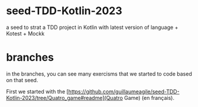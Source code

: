 # seed-TDD-Kotlin-2023
a seed to strat a TDD project in Kotlin with latest version of language + Kotest + Mockk

# branches

in the branches, you can see many exercisms that we started to code based on that seed.

First we started with the [https://github.com/guillaumeagile/seed-TDD-Kotlin-2023/tree/Quatro_game#readme](Quatro Game) (en français).
